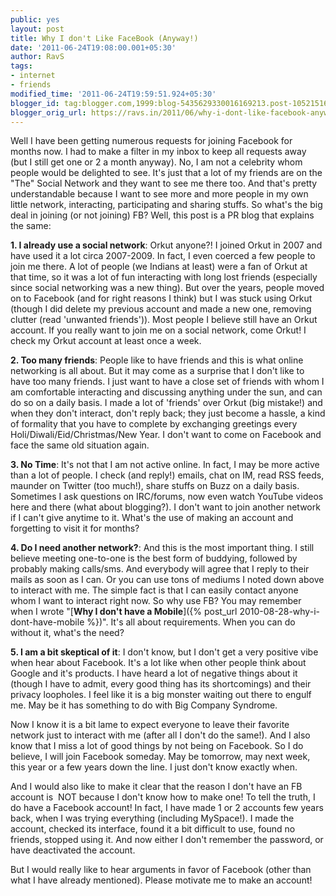 ```yaml
---
public: yes
layout: post
title: Why I don't Like FaceBook (Anyway!)
date: '2011-06-24T19:08:00.001+05:30'
author: RavS
tags:
- internet
- friends
modified_time: '2011-06-24T19:59:51.924+05:30'
blogger_id: tag:blogger.com,1999:blog-5435629330016169213.post-1052151689831015951
blogger_orig_url: https://ravs.in/2011/06/why-i-dont-like-facebook-anyway.html
---
```


Well I have been getting numerous requests for joining Facebook for months now. I had to make a filter in my inbox to keep all requests away (but I still get one or 2 a month anyway). No, I am not a celebrity whom people would be delighted to see. It's just that a lot of my friends are on the "The" Social Network and they want to see me there too. And that's pretty understandable because I want to see more and more people in my own little network, interacting, participating and sharing stuffs. So what's the big deal in joining (or not joining) FB? Well, this post is a PR blog that explains the same:

**1. I already use a social network**: Orkut anyone?! I joined Orkut in 2007 and have used it a lot circa 2007-2009. In fact, I even coerced a few people to join me there. A lot of people (we Indians at least) were a fan of Orkut at that time, so it was a lot of fun interacting with long lost friends (especially since social networking was a new thing). But over the years, people moved on to Facebook (and for right reasons I think) but I was stuck using Orkut (though I did delete my previous account and made a new one, removing clutter (read 'unwanted friends')). Most people I believe still have an Orkut account. If you really want to join me on a social network, come Orkut! I check my Orkut account at least once a week.

**2. Too many friends**: People like to have friends and this is what online networking is all about. But it may come as a surprise that I don't like to have too many friends. I just want to have a close set of friends with whom I am comfortable interacting and discussing anything under the sun, and can do so on a daily basis. I made a lot of 'friends' over Orkut (big mistake!) and when they don't interact, don't reply back; they just become a hassle, a kind of formality that you have to complete by exchanging greetings every Holi/Diwali/Eid/Christmas/New Year. I don't want to come on Facebook and face the same old situation again.

**3. No Time**: It's not that I am not active online. In fact, I may be more active than a lot of people. I check (and reply!) emails, chat on IM, read RSS feeds, maunder on Twitter (too much!), share stuffs on Buzz on a daily basis. Sometimes I ask questions on IRC/forums, now even watch YouTube videos here and there (what about blogging?). I don't want to join another network if I can't give anytime to it. What's the use of making an account and forgetting to visit it for months?

**4. Do I need another network?**: And this is the most important thing. I still believe meeting one-to-one is the best form of buddying, followed by probably making calls/sms. And everybody will agree that I reply to their mails as soon as I can. Or you can use tons of mediums I noted down above to interact with me. The simple fact is that I can easily contact anyone whom I want to interact right now. So why use FB? You may remember when I wrote "[**Why I don't have a Mobile**]({% post_url 2010-08-28-why-i-dont-have-mobile %})". It's all about requirements. When you can do without it, what's the need?

**5. I am a bit skeptical of it**: I don't know, but I don't get a very positive vibe when hear about Facebook. It's a lot like when other people think about Google and it's products. I have heard a lot of negative things about it (though I have to admit, every good thing has its shortcomings) and their privacy loopholes. I feel like it is a big monster waiting out there to engulf me. May be it has something to do with Big Company Syndrome.

Now I know it is a bit lame to expect everyone to leave their favorite network just to interact with me (after all I don't do the same!). And I also know that I miss a lot of good things by not being on Facebook. So I do believe, I will join Facebook someday. May be tomorrow, may next week, this year or a few years down the line. I just don't know exactly when.

And I would also like to make it clear that the reason I don't have an FB account is  NOT because I don't know how to make one! To tell the truth, I do have a Facebook account! In fact, I have made 1 or 2 accounts few years back, when I was trying everything (including MySpace!). I made the account, checked its interface, found it a bit difficult to use, found no friends, stopped using it. And now either I don't remember the password, or have deactivated the account.

But I would really like to hear arguments in favor of Facebook (other than what I have already mentioned). Please motivate me to make an account!
